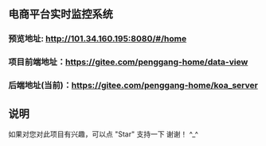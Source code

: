 ## 电商平台实时监控系统

### 预览地址: http://101.34.160.195:8080/#/home

### 项目前端地址：https://gitee.com/penggang-home/data-view

### 后端地址(当前)：https://gitee.com/penggang-home/koa_server




## 说明
如果对您对此项目有兴趣，可以点 "Star" 支持一下 谢谢！ ^_^